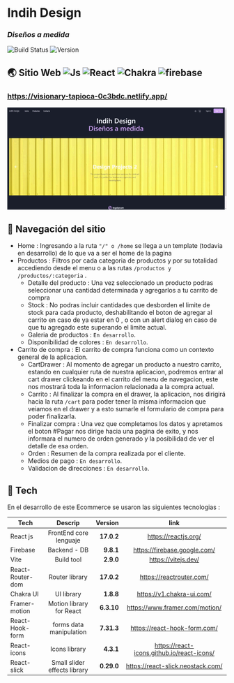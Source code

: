 #  Indih Design 
### _Diseños a medida_


![Build Status](https://img.shields.io/badge/build-inprogress-green) 
![Version](https://img.shields.io/badge/Version-0.1.25-blue) 





## 🌏 Sitio Web  ![Js](https://img.shields.io/badge/-JavaScript-yellow) ![React](https://img.shields.io/badge/-React%20js-blue) ![Chakra](https://img.shields.io/badge/-Chakra%20UI-70CAD1) ![firebase](https://img.shields.io/badge/-Firebase%F0%9F%94%A5-FABC2C)
### https://visionary-tapioca-0c3bdc.netlify.app/

![](web-gif.gif)

## 🚢 Navegación del sitio
- Home : Ingresando a la ruta ``` "/" o /home ``` se llega a un template (todavia en desarrollo) de lo que va a ser el home de la pagina 
- Productos : Filtros por cada categoria de productos y por su totalidad accediendo desde el menu o a las rutas ```/productos y /productos/:categoria``` .
    - Detalle del producto : Una vez seleccionado un producto podras seleccionar una cantidad determinada y agregarlos a tu carrito de compra
    - Stock : No podras incluir cantidades que desborden el limite de stock para cada producto, deshabilitando el boton de agregar al carrito en caso de ya estar en 0 , o con un alert dialog en caso de que tu agregado este superando el limite actual.
    - Galeria de productos : ``` En desarrollo ```.
    - Disponibilidad de colores : ``` En desarrollo ```.
- Carrito de compra : El carrito de compra funciona como un contexto general de la aplicacion.
    - CartDrawer : Al momento de agregar un producto a nuestro carrito, estando en cualquier ruta de nuestra aplicacion, podremos entrar al cart drawer clickeando en el carrito del menu de navegacion, este nos mostrará toda la informacion relacionada a la compra actual.
    - Carrito : Al finalizar la compra en el drawer, la aplicacion,  nos dirigirá hacia la ruta ```/cart``` para poder tener la misma informacion que veiamos en el drawer y a esto sumarle el formulario de compra para poder finalizarla.
    - Finalizar compra : Una vez que completamos los datos y apretamos el boton #Pagar nos dirige hacia una pagina de exito, y nos informara el numero de orden generado y la posibilidad de ver el detalle de esa orden.
    - Orden : Resumen de la compra realizada por el cliente. 
    - Medios de pago : ``` En desarrollo ```.
    - Validacion de direcciones : ``` En desarrollo ```.


## 🔮 Tech

En el desarrollo de este Ecommerce se usaron las siguientes tecnologias :

| Tech        | Descrip           | Version  | link  |
| ------------- |:-------------:| -----:| :-----:|
| React js      | FrontEnd core lenguaje | **17.0.2** | https://reactjs.org/ |
| Firebase     | Backend - DB     |  **9.8.1** | https://firebase.google.com/ |
| Vite     | Build tool      |  **2.9.0** | https://vitejs.dev/ |
| React-Router-dom     | Router library      |  **17.0.2** |https://reactrouter.com/ |
| Chakra UI     | UI library      |  **1.8.8** |https://v1.chakra-ui.com/ |
| Framer-motion     | Motion library for React    |  **6.3.10** |https://www.framer.com/motion/|
| React-Hook-form     | forms data manipulation      |  **7.31.3** |https://react-hook-form.com/ |
| React-icons     | Icons library     |  **4.3.1** |https://react-icons.github.io/react-icons/|
| React-slick     | Small slider effects library      |  **0.29.0** |https://react-slick.neostack.com/ |

